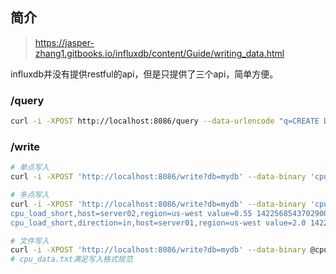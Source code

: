 
## 简介


>https://jasper-zhang1.gitbooks.io/influxdb/content/Guide/writing_data.html



influxdb并没有提供restful的api，但是只提供了三个api，简单方便。



### /query

```bash
curl -i -XPOST http://localhost:8086/query --data-urlencode "q=CREATE DATABASE mydb"
```




### /write

```bash
# 单点写入
curl -i -XPOST 'http://localhost:8086/write?db=mydb' --data-binary 'cpu_load_short,host=server01,region=us-west value=0.64 1434055562000000000'

# 多点写入
curl -i -XPOST 'http://localhost:8086/write?db=mydb' --data-binary 'cpu_load_short,host=server02 value=0.67
cpu_load_short,host=server02,region=us-west value=0.55 1422568543702900257
cpu_load_short,direction=in,host=server01,region=us-west value=2.0 1422568543702900257'

# 文件写入
curl -i -XPOST 'http://localhost:8086/write?db=mydb' --data-binary @cpu_data.txt
# cpu_data.txt满足写入格式规范
```






